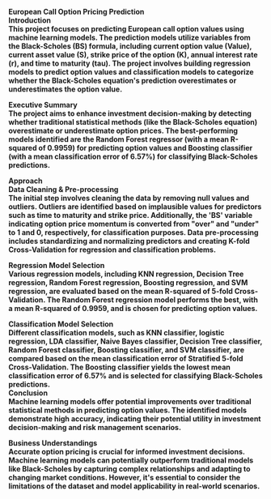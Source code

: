 <b>European Call Option Pricing Prediction<br>
Introduction<br>
This project focuses on predicting European call option values using machine learning models. The prediction models utilize variables from the Black-Scholes (BS) formula, including current option value (Value), current asset value (S), strike price of the option (K), annual interest rate (r), and time to maturity (tau). The project involves building regression models to predict option values and classification models to categorize whether the Black-Scholes equation's prediction overestimates or underestimates the option value.<br>

Executive Summary<br>
The project aims to enhance investment decision-making by detecting whether traditional statistical methods (like the Black-Scholes equation) overestimate or underestimate option prices. The best-performing models identified are the Random Forest regressor (with a mean R-squared of 0.9959) for predicting option values and Boosting classifier (with a mean classification error of 6.57%) for classifying Black-Scholes predictions.<br>

Approach<br>
Data Cleaning & Pre-processing<br>
The initial step involves cleaning the data by removing null values and outliers. Outliers are identified based on implausible values for predictors such as time to maturity and strike price. Additionally, the 'BS' variable indicating option price momentum is converted from "over" and "under" to 1 and 0, respectively, for classification purposes. Data pre-processing includes standardizing and normalizing predictors and creating K-fold Cross-Validation for regression and classification problems.<br>

Regression Model Selection<br>
Various regression models, including KNN regression, Decision Tree regression, Random Forest regression, Boosting regression, and SVM regression, are evaluated based on the mean R-squared of 5-fold Cross-Validation. The Random Forest regression model performs the best, with a mean R-squared of 0.9959, and is chosen for predicting option values.<br>

Classification Model Selection<br>
Different classification models, such as KNN classifier, logistic regression, LDA classifier, Naive Bayes classifier, Decision Tree classifier, Random Forest classifier, Boosting classifier, and SVM classifier, are compared based on the mean classification error of Stratified 5-fold Cross-Validation. The Boosting classifier yields the lowest mean classification error of 6.57% and is selected for classifying Black-Scholes predictions.<br>
Conclusion<br>
Machine learning models offer potential improvements over traditional statistical methods in predicting option values. The identified models demonstrate high accuracy, indicating their potential utility in investment decision-making and risk management scenarios.<br>

Business Understandings<br>
Accurate option pricing is crucial for informed investment decisions. Machine learning models can potentially outperform traditional models like Black-Scholes by capturing complex relationships and adapting to changing market conditions. However, it's essential to consider the limitations of the dataset and model applicability in real-world scenarios.<br>
